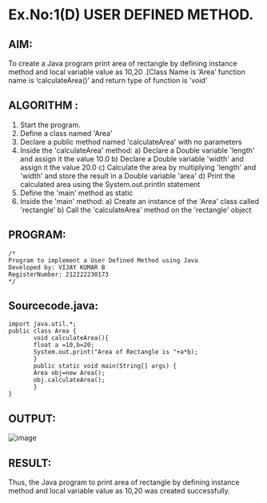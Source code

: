 # Ex.No:1(D) USER DEFINED METHOD.

## AIM:
To create a Java program print area of rectangle by defining instance method and local variable value as 10,20 .[Class Name is ‘Area’ function name is ‘calculateArea()’ and return type of function is ’void’

## ALGORITHM :
1.	Start the program.
2.	Define a class named 'Area'
3.	Declare a public method named 'calculateArea' with no parameters
4.	Inside the 'calculateArea' method:
a)	Declare a Double variable 'length' and assign it the value 10.0
b)	Declare a Double variable 'width' and assign it the value 20.0
c)	Calculate the area by multiplying 'length' and 'width' and store the result in a Double variable 'area'
d)	Print the calculated area using the System.out.println statement
5.	Define the 'main' method as static
6.	Inside the 'main' method:
a)	Create an instance of the 'Area' class called 'rectangle'
b)	Call the 'calculateArea' method on the 'rectangle' object




## PROGRAM:
 ```
/*
Program to implement a User Defined Method using Java
Developed by: VIJAY KUMAR B
RegisterNumber: 212222230173
*/
```

## Sourcecode.java:

```
import java.util.*;
public class Area {
       void calculateArea(){
       float a =10,b=20;
       System.out.print("Area of Rectangle is "+a*b);
       }
       public static void main(String[] args) {
       Area obj=new Area();
       obj.calculateArea();
       }
}
```





## OUTPUT:
![image](https://github.com/user-attachments/assets/215e2293-9335-4772-88af-7b960f0f1998)



## RESULT:
Thus, the Java program to print area of rectangle by defining instance method and local variable value as 10,20 was created successfully.

